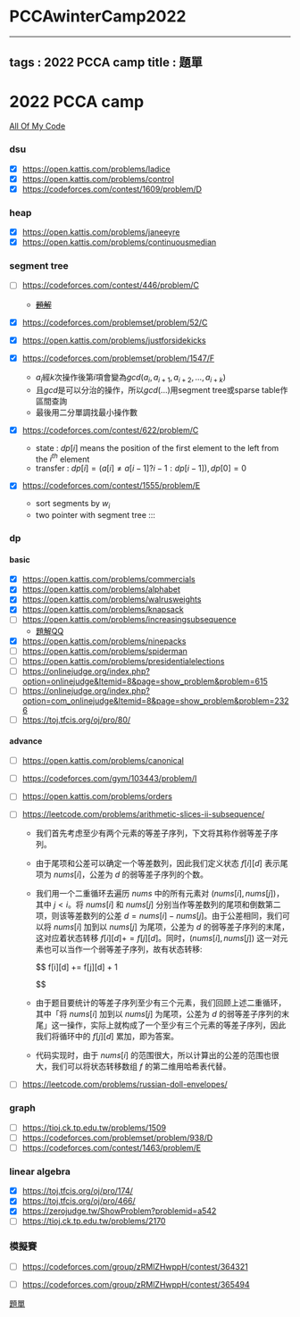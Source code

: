 # PCCAwinterCamp2022

---
tags : 2022 PCCA camp
title : 題單
---
# 2022 PCCA camp


[All Of My Code](https://github.com/peterxcli/PCCAwinterCamp2022)

### dsu

- [X] https://open.kattis.com/problems/ladice
- [X] https://open.kattis.com/problems/control
- [X] https://codeforces.com/contest/1609/problem/D

### heap

- [X] https://open.kattis.com/problems/janeeyre
- [X] https://open.kattis.com/problems/continuousmedian

### segment tree

- [ ] https://codeforces.com/contest/446/problem/C

  - [~~題解~~](https://i.imgur.com/9vIrsdi.png)
- [X] https://codeforces.com/problemset/problem/52/C
- [X] https://open.kattis.com/problems/justforsidekicks
- [X] https://codeforces.com/problemset/problem/1547/F

  - $a_i$經$k$次操作後第$i$項會變為$gcd(a_{i}, a_{i+1}, a_{i+2},..., a_{i+k})$
  - 且$gcd$是可以分治的操作，所以$gcd(...)$用segment tree或sparse table作區間查詢
  - 最後用二分單調找最小操作數
- [X] https://codeforces.com/contest/622/problem/C

  - state : $dp[i]$ means the position of the first element to the left from the $i^{th}$ element
  - transfer : $dp[i] = (a[i] \neq a[i-1] ? i-1 : dp[i-1]), dp[0] = 0$
- [X] https://codeforces.com/contest/1555/problem/E

  - sort segments by $w_i$
  - two pointer with segment tree
    :::

### dp

#### basic

- [X] https://open.kattis.com/problems/commercials
- [X] https://open.kattis.com/problems/alphabet
- [X] https://open.kattis.com/problems/walrusweights
- [X] https://open.kattis.com/problems/knapsack
- [ ] https://open.kattis.com/problems/increasingsubsequence
  - [題解QQ](https://www.hackerrank.com/challenges/super-kth-lis/editorial)
- [X] https://open.kattis.com/problems/ninepacks
- [ ] https://open.kattis.com/problems/spiderman
- [ ] https://open.kattis.com/problems/presidentialelections
- [ ] https://onlinejudge.org/index.php?option=onlinejudge&Itemid=8&page=show_problem&problem=615
- [ ] https://onlinejudge.org/index.php?option=com_onlinejudge&Itemid=8&page=show_problem&problem=2326
- [ ] https://toj.tfcis.org/oj/pro/80/

#### advance

- [ ] https://open.kattis.com/problems/canonical
- [ ] https://codeforces.com/gym/103443/problem/I
- [ ] https://open.kattis.com/problems/orders
- [ ] https://leetcode.com/problems/arithmetic-slices-ii-subsequence/

  * 我们首先考虑至少有两个元素的等差子序列，下文将其称作弱等差子序列。
  * 由于尾项和公差可以确定一个等差数列，因此我们定义状态 $f[i][d]$ 表示尾项为 $nums[i]$，公差为 $d$ 的弱等差子序列的个数。
  * 我们用一个二重循环去遍历 $nums$ 中的所有元素对 $(nums[i],nums[j])$，其中 $j<i$。将 $nums[i]$ 和 $nums[j]$ 分别当作等差数列的尾项和倒数第二项，则该等差数列的公差 $d=nums[i]-nums[j]$。由于公差相同，我们可以将 $nums[i]$ 加到以 $nums[j]$ 为尾项，公差为 $d$ 的弱等差子序列的末尾，这对应着状态转移 $f[i][d]+=f[j][d]$。同时，$(nums[i],nums[j])$ 这一对元素也可以当作一个弱等差子序列，故有状态转移:

    $$
    f[i][d] += f[j][d] + 1

    $$
  * 由于题目要统计的等差子序列至少有三个元素，我们回顾上述二重循环，其中「将 $nums[i]$ 加到以 $nums[j]$ 为尾项，公差为 $d$ 的弱等差子序列的末尾」这一操作，实际上就构成了一个至少有三个元素的等差子序列，因此我们将循环中的 $f[j][d]$ 累加，即为答案。
  * 代码实现时，由于 $nums[i]$ 的范围很大，所以计算出的公差的范围也很大，我们可以将状态转移数组 $f$ 的第二维用哈希表代替。
- [ ] https://leetcode.com/problems/russian-doll-envelopes/

### graph

- [ ] https://tioj.ck.tp.edu.tw/problems/1509
- [ ] https://codeforces.com/problemset/problem/938/D
- [ ] https://codeforces.com/contest/1463/problem/E

### linear algebra

* [x] https://toj.tfcis.org/oj/pro/174/
* [x] https://toj.tfcis.org/oj/pro/466/
* [x] https://zerojudge.tw/ShowProblem?problemid=a542
* [ ] https://tioj.ck.tp.edu.tw/problems/2170

### 模擬賽

- [ ] https://codeforces.com/group/zRMlZHwppH/contest/364321
- [ ] https://codeforces.com/group/zRMlZHwppH/contest/365494


[題單](https://hackmd.io/@peter12345678/B1BE4ik0Y)
